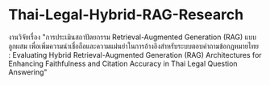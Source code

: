 # Thai-Legal-Hybrid-RAG-Research
งานวิจัยเรื่อง "การประเมินสถาปัตยกรรม Retrieval-Augmented Generation (RAG) แบบลูกผสม เพื่อเพิ่มความน่าเชื่อถือและความแม่นยำในการอ้างอิงสำหรับระบบตอบคำถามข้อกฎหมายไทย :
Evaluating Hybrid Retrieval-Augmented Generation (RAG) Architectures for Enhancing Faithfulness and Citation Accuracy in Thai Legal Question Answering"
